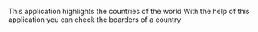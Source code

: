 This application highlights the countries of the world
With the help of this application you can check the 
boarders of a country
